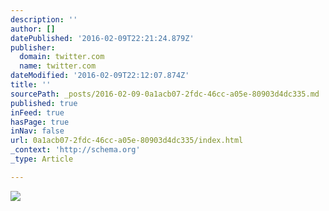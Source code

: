 ```yaml
---
description: ''
author: []
datePublished: '2016-02-09T22:21:24.879Z'
publisher:
  domain: twitter.com
  name: twitter.com
dateModified: '2016-02-09T22:12:07.874Z'
title: ''
sourcePath: _posts/2016-02-09-0a1acb07-2fdc-46cc-a05e-80903d4dc335.md
published: true
inFeed: true
hasPage: true
inNav: false
url: 0a1acb07-2fdc-46cc-a05e-80903d4dc335/index.html
_context: 'http://schema.org'
_type: Article

---
```

![](https://pbs.twimg.com/media/CBIkihzWcAAOCBs.jpg:large)